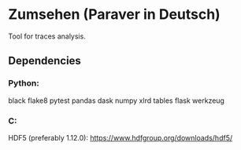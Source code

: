# Zumsehen (Paraver in Deutsch)
Tool for traces analysis.

## Dependencies
### Python: 
black flake8 pytest pandas dask numpy xlrd tables flask werkzeug
### C:
HDF5 (preferably 1.12.0): https://www.hdfgroup.org/downloads/hdf5/
